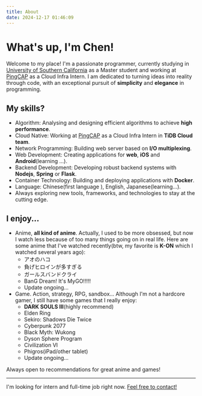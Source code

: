 ```yaml
---
title: About
date: 2024-12-17 01:46:09
---
```


# What's up, I'm Chen!

Welcome to my place! I'm a passionate programmer, currently studying in [University of Southern California](https://www.usc.edu) as a Master student and working at [PingCAP](https://www.pingcap.com/) as a Cloud Infra Intern. I am dedicated to turning ideas into reality through code, with an exceptional pursuit of **simplicity** and **elegance** in programming.

## My skills?

- Algorithm: Analysing and designing efficient algorithms to achieve **high performance**.
- Cloud Native: Working at [PingCAP](https://www.pingcap.com/) as a Cloud Infra Intern in **TiDB Cloud team**.
- Network Programming: Building web server based on **I/O multiplexing**.
- Web Development: Creating applications for **web**, **iOS** and **Android**(learning ...).
- Backend Development: Developing robust backend systems with **Nodejs**, **Spring** or **Flask**.
- Container Technology: Building and deploying applications with **Docker**.
- Language: Chinese(first language ), English, Japanese(learning...).
- Always exploring new tools, frameworks, and technologies to stay at the cutting edge.

## I enjoy...

- Anime, **all kind of anime**. Actually, I used to be more obsessed, but now I watch less because of too many things going on in real life. Here are some anime that I've watched recently(btw, my favorite is **K-ON** which I watched several years ago):
  - アオのハコ
  - 負げヒロインが多すぎる
  - ガールスバンドクライ
  - BanG Dream! It's MyGO!!!!!
  - Update ongoing...
- Game. Action, strategy, RPG, sandbox... Although I'm not a hardcore gamer, I still have some games that I really enjoy:
  - **DARK SOULS III**(highly recommend)
  - Elden Ring
  - Sekiro: Shadows Die Twice
  - Cyberpunk 2077
  - Black Myth: Wukong
  - Dyson Sphere Program
  - Civilization VI
  - Phigros(iPad/other tablet)
  - Update ongoing...

Always open to recommendations for great anime and games!

---

I'm looking for intern and full-time job right now. [Feel free to contact!](mailto:guochen505@gmail.com)
